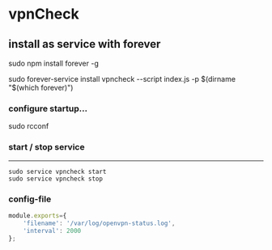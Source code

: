 # vpnCheck

## install as service with forever
sudo npm install forever -g

sudo forever-service install vpncheck --script index.js -p $(dirname "$(which forever)")
### configure startup...
sudo rcconf

### start / stop service
----------------
```shell
sudo service vpncheck start
sudo service vpncheck stop
```

### config-file
```js
module.exports={
    'filename': '/var/log/openvpn-status.log',
    'interval': 2000
};
```
